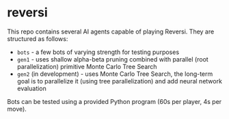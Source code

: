 # reversi

This repo contains several AI agents capable of playing Reversi. They are structured as follows:

- `bots` - a few bots of varying strength for testing purposes
- `gen1` - uses shallow alpha-beta pruning combined with parallel (root parallelization) primitive Monte Carlo Tree Search
- `gen2` (in development) - uses Monte Carlo Tree Search, the long-term goal is to parallelize it (using tree parallelization) and add neural network evaluation

Bots can be tested using a provided Python program (60s per player, 4s per move).
